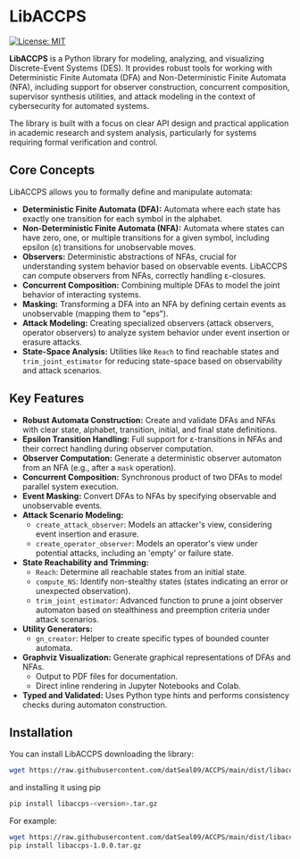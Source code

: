 # LibACCPS

[![License: MIT](https://img.shields.io/badge/License-MIT-yellow.svg?style=flat-square)](https://opensource.org/licenses/MIT)

**LibACCPS** is a Python library for modeling, analyzing, and visualizing Discrete-Event Systems (DES). It provides robust tools for working with Deterministic Finite Automata (DFA) and Non-Deterministic Finite Automata (NFA), including support for observer construction, concurrent composition, supervisor synthesis utilities, and attack modeling in the context of cybersecurity for automated systems.

The library is built with a focus on clear API design and practical application in academic research and system analysis, particularly for systems requiring formal verification and control.

## Core Concepts

LibACCPS allows you to formally define and manipulate automata:

* **Deterministic Finite Automata (DFA):** Automata where each state has exactly one transition for each symbol in the alphabet.
* **Non-Deterministic Finite Automata (NFA):** Automata where states can have zero, one, or multiple transitions for a given symbol, including epsilon (ε) transitions for unobservable moves.
* **Observers:** Deterministic abstractions of NFAs, crucial for understanding system behavior based on observable events. LibACCPS can compute observers from NFAs, correctly handling ε-closures.
* **Concurrent Composition:** Combining multiple DFAs to model the joint behavior of interacting systems.
* **Masking:** Transforming a DFA into an NFA by defining certain events as unobservable (mapping them to "eps").
* **Attack Modeling:** Creating specialized observers (attack observers, operator observers) to analyze system behavior under event insertion or erasure attacks.
* **State-Space Analysis:** Utilities like `Reach` to find reachable states and `trim_joint_estimator` for reducing state-space based on observability and attack scenarios.

## Key Features

* **Robust Automata Construction:** Create and validate DFAs and NFAs with clear state, alphabet, transition, initial, and final state definitions.
* **Epsilon Transition Handling:** Full support for ε-transitions in NFAs and their correct handling during observer computation.
* **Observer Computation:** Generate a deterministic observer automaton from an NFA (e.g., after a `mask` operation).
* **Concurrent Composition:** Synchronous product of two DFAs to model parallel system execution.
* **Event Masking:** Convert DFAs to NFAs by specifying observable and unobservable events.
* **Attack Scenario Modeling:**
    * `create_attack_observer`: Models an attacker's view, considering event insertion and erasure.
    * `create_operator_observer`: Models an operator's view under potential attacks, including an 'empty' or failure state.
* **State Reachability and Trimming:**
    * `Reach`: Determine all reachable states from an initial state.
    * `compute_NS`: Identify non-stealthy states (states indicating an error or unexpected observation).
    * `trim_joint_estimator`: Advanced function to prune a joint observer automaton based on stealthiness and preemption criteria under attack scenarios.
* **Utility Generators:**
    * `gn_creator`: Helper to create specific types of bounded counter automata.
* **Graphviz Visualization:** Generate graphical representations of DFAs and NFAs.
    * Output to PDF files for documentation.
    * Direct inline rendering in Jupyter Notebooks and Colab.
* **Typed and Validated:** Uses Python type hints and performs consistency checks during automaton construction.

## Installation

You can install LibACCPS downloading the library:

```bash
wget https://raw.githubusercontent.com/datSeal09/ACCPS/main/dist/libaccps-<version>.tar.gz -O libaccps-<version>.tar.gz
```
and installing it using pip
```bash
pip install libaccps-<version>.tar.gz
```
For example:
```bash
wget https://raw.githubusercontent.com/datSeal09/ACCPS/main/dist/libaccps-1.0.0.tar.gz -O libaccps-1.0.0.tar.gz
pip install libaccps-1.0.0.tar.gz
```
